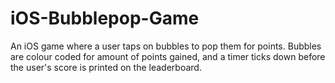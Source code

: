 # iOS-Bubblepop-Game
An iOS game where a user taps on bubbles to pop them for points. Bubbles are colour coded for amount of points gained, and a timer ticks down before the user's score is printed on the leaderboard. 
